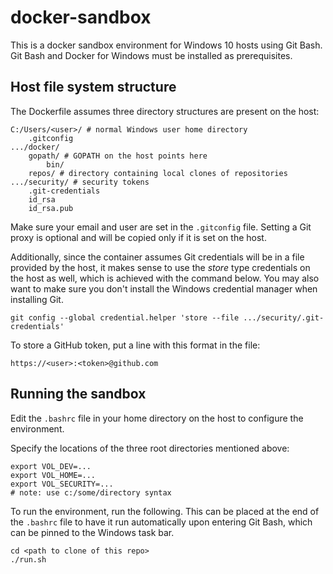 # docker-sandbox

This is a docker sandbox environment for Windows 10 hosts using Git Bash.  Git Bash and Docker for Windows must be installed as prerequisites.

## Host file system structure

The Dockerfile assumes three directory structures are present on the host:

```
C:/Users/<user>/ # normal Windows user home directory
    .gitconfig
.../docker/
    gopath/ # GOPATH on the host points here
        bin/
    repos/ # directory containing local clones of repositories
.../security/ # security tokens
    .git-credentials
    id_rsa
    id_rsa.pub
```

Make sure your email and user are set in the `.gitconfig` file.  Setting a Git proxy is optional and will be copied only if it is set on the host.

Additionally, since the container assumes Git credentials will be in a file provided by the host, it makes sense to use the *store* type credentials on the host as well, which is achieved with the command below.  You may also want to make sure you don't install the Windows credential manager when installing Git.

`git config --global credential.helper 'store --file .../security/.git-credentials'`

To store a GitHub token, put a line with this format in the file:
 
`https://<user>:<token>@github.com`

## Running the sandbox

Edit the `.bashrc` file in your home directory on the host to configure the environment.

Specify the locations of the three root directories mentioned above:

```
export VOL_DEV=...
export VOL_HOME=...
export VOL_SECURITY=...
# note: use c:/some/directory syntax
```

To run the environment, run the following.  This can be placed at the end of the `.bashrc` file to have it run automatically upon entering Git Bash, which can be pinned to the Windows task bar.

```
cd <path to clone of this repo>
./run.sh
```
